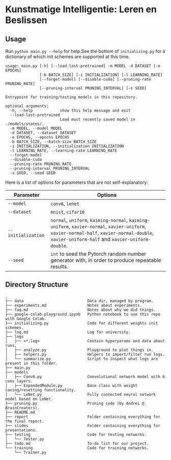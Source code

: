 # Kunstmatige Intelligentie: Leren en Beslissen

## Usage
Run `python main.py --help` for help.See the bottom of `initializing.py` for a dictionary of which init schemes are
supported at this time.

```
usage: main.py [-h] [--load-last-pretrained] -m MODEL -d DATASET [-e EPOCHS]
               [-b BATCH_SIZE] [-i INITIALIZATION] [-l LEARNING_RATE]
               [--forget-model] [--disable-cuda] [--pruning-rate PRUNING_RATE]
               [--pruning-interval PRUNING_INTERVAL] [-s SEED]

Entrypoint for training/testing models in this repository.

optional arguments:
  -h, --help            show this help message and exit
  --load-last-pretrained
                        Load most recently saved model in ./models/states/.
  -m MODEL, --model MODEL
  -d DATASET, --dataset DATASET
  -e EPOCHS, --epochs EPOCHS
  -b BATCH_SIZE, --batch-size BATCH_SIZE
  -i INITIALIZATION, --initialization INITIALIZATION
  -l LEARNING_RATE, --learning-rate LEARNING_RATE
  --forget-model
  --disable-cuda
  --pruning-rate PRUNING_RATE
  --pruning-interval PRUNING_INTERVAL
  -s SEED, --seed SEED
```

Here is a list of options for parameters that are not self-explanatory:

| Parameter          | Options                                                                                                                                                                                       |
|--------------------|-----------------------------------------------------------------------------------------------------------------------------------------------------------------------------------------------|
| `--model`          | `conv6`, `lenet`                                                                                                                                                                              |
| `--dataset`        | `mnist`, `cifar10`                                                                                                                                                                            |
| `--initialization` | `normal`, `uniform`, `kaiming-normal`, `kaiming-uniform`, `xavier-normal`, `xavier-uniform`, `xavier-normal-half`, `xavier-normal-double`, `xavier-uniform-half` and `xavier-uniform-double`. |
| `--seed`           | `int` to seed the Pytorch random number generator with, in order to produce repeatable results.                                                                                                             |


## Directory Structure

```
.
├── data                            Data dir, managed by program.
├── experiments.md                  Notes about experiments.
├── faq.md                          Notes about why we did things.
├── google-colab-playground.ipynb   Python notebook to use this repo with Google Colab.
├── initializing.py                 Code for different weights init schemes.
├── log.md                          Log for university.
├── logs
│   ├── <*.log>                     Contain hyperparams and data about runs.
│   ├── analyze.py                  Playground to plot things in.
│   ├── helpers.py                  Helpers to import/filter run logs.
│   └── summarize.py                Script to inspect what logs are present in this folder.
├── main.py
├── models
│   ├── Conv6.py                    Convolutional network model with 6 conv layers.
│   ├── ExpandedModule.py           Base class with weight saving/resetting functionality.
│   └── LeNet.py                    Fully connected neural network model based on LeNet.
├── pruning.py                      Pruning code (by Andrei @ BrainCreators).
├── README.md
├── report                          Folder containing everything for the final report.
├── slides                          Folder containing everything for presentations.
├── testing                         Code for testing networks.
│   └── Tester.py
├── todo.md                         To-do list for our project.
└── training                        Code for training networks.
    └── Trainer.py
```
